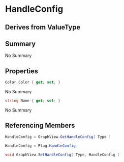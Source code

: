 # HandleConfig

## Derives from ValueType

## Summary

No Summary
## Properties

```c#
Color Color { get; set; } 
```
No Summary
```c#
string Name { get; set; } 
```
No Summary
## Referencing Members

```c#
HandleConfig = GraphView.GetHandleConfig( Type ) 
```
```c#
HandleConfig = Plug.HandleConfig
```
```c#
void GraphView.SetHandleConfig( Type, HandleConfig ) 
```
